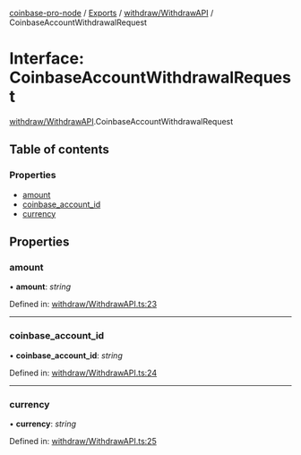 [coinbase-pro-node](../README.md) / [Exports](../modules.md) / [withdraw/WithdrawAPI](../modules/withdraw_withdrawapi.md) / CoinbaseAccountWithdrawalRequest

# Interface: CoinbaseAccountWithdrawalRequest

[withdraw/WithdrawAPI](../modules/withdraw_withdrawapi.md).CoinbaseAccountWithdrawalRequest

## Table of contents

### Properties

- [amount](withdraw_withdrawapi.coinbaseaccountwithdrawalrequest.md#amount)
- [coinbase\_account\_id](withdraw_withdrawapi.coinbaseaccountwithdrawalrequest.md#coinbase_account_id)
- [currency](withdraw_withdrawapi.coinbaseaccountwithdrawalrequest.md#currency)

## Properties

### amount

• **amount**: *string*

Defined in: [withdraw/WithdrawAPI.ts:23](https://github.com/bennycode/coinbase-pro-node/blob/c3d8f7c/src/withdraw/WithdrawAPI.ts#L23)

___

### coinbase\_account\_id

• **coinbase\_account\_id**: *string*

Defined in: [withdraw/WithdrawAPI.ts:24](https://github.com/bennycode/coinbase-pro-node/blob/c3d8f7c/src/withdraw/WithdrawAPI.ts#L24)

___

### currency

• **currency**: *string*

Defined in: [withdraw/WithdrawAPI.ts:25](https://github.com/bennycode/coinbase-pro-node/blob/c3d8f7c/src/withdraw/WithdrawAPI.ts#L25)
